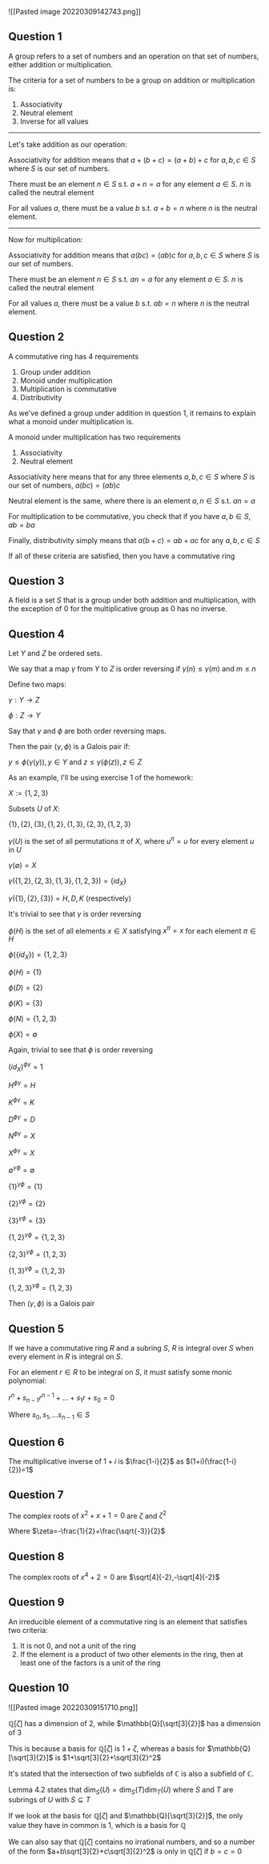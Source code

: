 
![[Pasted image 20220309142743.png]]
## Question 1

A group refers to a set of numbers and an operation on that set of numbers, either addition or multiplication.

The criteria for a set of numbers to be a group on addition or multiplication is:

1. Associativity
2. Neutral element
3. Inverse for all values

---

Let's take addition as our operation:

Associativity for addition means that $a+(b+c)=(a+b)+c$ for $a,b,c\in S$ where $S$ is our set of numbers.

There must be an element $n\in S$ s.t. $a+n=a$ for any element $a\in S$. $n$ is called the neutral element

For all values $a$, there must be a value $b$ s.t. $a+b=n$ where $n$ is the neutral element.

---

Now for multiplication:

Associativity for addition means that $a(bc)=(ab)c$ for $a,b,c\in S$ where $S$ is our set of numbers.

There must be an element $n\in S$ s.t. $an=a$ for any element $a\in S$. $n$ is called the neutral element

For all values $a$, there must be a value $b$ s.t. $ab=n$ where $n$ is the neutral element.

## Question 2

A commutative ring has 4 requirements

1. Group under addition
2. Monoid under multiplication
3. Multiplication is commutative
4. Distributivity

As we've defined a group under addition in question 1, it remains to explain what a monoid under multiplication is.

A monoid under multiplication has two requirements

1. Associativity
2. Neutral element

Associativity here means that for any three elements $a,b,c\in S$ where $S$ is our set of numbers, $a(bc)=(ab)c$

Neutral element is the same, where there is an element $a,n\in S$ s.t. $an=a$

For multiplication to be commutative, you check that if you have $a,b\in S$, $ab=ba$

Finally, distributivity simply means that $a(b+c)=ab+ac$ for any $a,b,c\in S$

If all of these criteria are satisfied, then you have a commutative ring

## Question 3

A field is a set $S$ that is a group under both addition and multiplication, with the exception of $0$ for the multiplicative group as $0$ has no inverse.

## Question 4

Let $Y$ and $Z$ be ordered sets.

We say that a map $\gamma$ from $Y$ to $Z$ is order reversing if $\gamma(n)\le\gamma(m)$ and $m\le n$

Define two maps:

$\gamma:Y\rightarrow Z$

$\phi: Z\rightarrow Y$

Say that $\gamma$ and $\phi$ are both order reversing maps.

Then the pair $(\gamma,\phi)$ is a Galois pair if:

$y\le\phi(\gamma(y)),y\in Y$ and $z\le\gamma(\phi(z)),z\in Z$

As an example, I'll be using exercise 1 of the homework:

$X:=\{1,2,3\}$

Subsets $U$ of $X$:

$\{1\},\{2\},\{3\},\{1,2\},\{1,3\},\{2,3\},\{1,2,3\}$

$\gamma(U)$ is the set of all permutations $\pi$ of $X$, where $u^\pi=u$ for every element $u$ in $U$

$\gamma(\emptyset)=X$

$\gamma(\{1,2\},\{2,3\},\{1,3\},\{1,2,3\})=\{id_X\}$

$\gamma(\{1\},\{2\},\{3\})=H,D,K$ (respectively)

It's trivial to see that $\gamma$ is order reversing

$\phi(H)$ is the set of all elements $x\in X$ satisfying $x^\pi=x$ for each element $\pi\in H$

$\phi(\{id_X\})=\{1,2,3\}$

$\phi(H)=\{1\}$

$\phi(D)=\{2\}$

$\phi(K)=\{3\}$

$\phi(N)=\{1,2,3\}$

$\phi(X)=\emptyset$

Again, trivial to see that $\phi$ is order reversing

$(id_X)^{\phi\gamma}=1$

$H^{\phi\gamma}=H$

$K^{\phi\gamma}=K$

$D^{\phi\gamma}=D$

$N^{\phi\gamma}=X$

$X^{\phi\gamma}=X$

$\emptyset^{\gamma\phi}=\emptyset$

$\{1\}^{\gamma\phi}=\{1\}$

$\{2\}^{\gamma\phi}=\{2\}$

$\{3\}^{\gamma\phi}=\{3\}$

$\{1,2\}^{\gamma\phi}=\{1,2,3\}$

$\{2,3\}^{\gamma\phi}=\{1,2,3\}$

$\{1,3\}^{\gamma\phi}=\{1,2,3\}$

$\{1,2,3\}^{\gamma\phi}=\{1,2,3\}$

Then $(\gamma,\phi)$ is a Galois pair

## Question 5

If we have a commutative ring $R$ and a subring $S$, $R$ is integral over $S$ when every element in $R$ is integral on $S$.

For an element $r\in R$ to be integral on $S$, it must satisfy some monic polynomial:

$r^n+s_{n-1}r^{n-1}+...+s_1r+s_0=0$

Where $s_0,s_1,...s_{n-1}\in S$

## Question 6

The multiplicative inverse of $1+i$ is $\frac{1-i}{2}$ as $(1+i)(\frac{1-i}{2})=1$

## Question 7

The complex roots of $x^2+x+1=0$ are $\zeta$ and $\zeta^2$

Where $\zeta=-\frac{1}{2}+\frac{\sqrt{-3}}{2}$

## Question 8

The complex roots of $x^4+2=0$ are $\sqrt[4]{-2},-\sqrt[4]{-2}$

## Question 9

An irreducible element of a commutative ring is an element that satisfies two criteria:

1. It is not 0, and not a unit of the ring
2. If the element is a product of two other elements in the ring, then at least one of the factors is a unit of the ring

## Question 10

![[Pasted image 20220309151710.png]]

$\mathbb{Q}[\zeta]$ has a dimension of $2$, while $\mathbb{Q}[\sqrt[3]{2}]$ has a dimension of $3$

This is because a basis for $\mathbb{Q}[\zeta]$ is $1+\zeta$, whereas a basis for $\mathbb{Q}[\sqrt[3]{2}]$ is $1+\sqrt[3]{2}+\sqrt[3]{2}^2$

It's stated that the intersection of two subfields of $\mathbb{C}$ is also a subfield of $\mathbb{C}$.

Lemma 4.2 states that $\dim_S(U)=\dim_S(T)\dim_T(U)$ where $S$ and $T$ are subrings of $U$ with $S\subseteq T$

If we look at the basis for $\mathbb{Q}[\zeta]$ and $\mathbb{Q}[\sqrt[3]{2}]$, the only value they have in common is $1$, which is a basis for $\mathbb{Q}$

We can also say that $\mathbb{Q}[\zeta]$ contains no irrational numbers, and so a number of the form $a+b\sqrt[3]{2}+c\sqrt[3]{2}^2$ is only in $\mathbb{Q}[\zeta]$ if $b=c=0$


